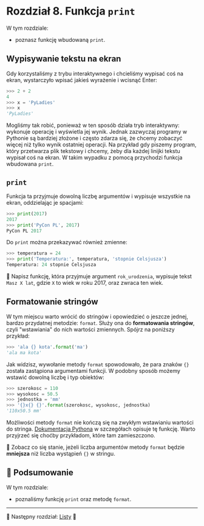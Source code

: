 # Rozdział 8. Funkcja `print`

W tym rozdziale:

* poznasz funkcję wbudowaną `print`.


## Wypisywanie tekstu na ekran

Gdy korzystaliśmy z trybu interaktywnego i chcieliśmy wypisać coś na ekran,
wystarczyło wpisać jakieś wyrażenie i wcisnąć Enter:

```python
>>> 2 + 2
4
>>> x = 'PyLadies'
>>> x
'PyLadies'
```

Mogliśmy tak robić, ponieważ w ten sposób działa tryb interaktywny:
wykonuje operację i wyświetla jej wynik.  Jednak zazwyczaj programy
w Pythonie są bardziej złożone i często zdarza się, że chcemy zobaczyć
więcej niż tylko wynik ostatniej operacji.  Na przykład gdy piszemy program,
który przetwarza plik tekstowy i chcemy, żeby dla każdej linijki tekstu
wypisał coś na ekran.  W takim wypadku z pomocą przychodzi funkcja
wbudowana `print`.


## `print`

Funkcja ta przyjmuje dowolną liczbę argumentów i wypisuje wszystkie na
ekran, oddzielając je spacjami:

```python
>>> print(2017)
2017
>>> print('PyCon PL', 2017)
PyCon PL 2017
```

Do `print` można przekazywać również zmienne:

```python
>>> temperatura = 24
>>> print('Temperatura:', temperatura, 'stopnie Celsjusza')
Temperatura: 24 stopnie Celsjusza
```

:snake: Napisz funkcję, która przyjmuje argument `rok_urodzenia`, wypisuje
tekst `Masz X lat`, gdzie `X` to wiek w roku 2017, oraz zwraca ten wiek.


## Formatowanie stringów

W tym miejscu warto wrócić do stringów i opowiedzieć o jeszcze jednej,
bardzo przydatnej metodzie: `format`.  Służy ona do **formatowania
stringów**, czyli "wstawiania" do nich wartości zmiennych.  Spójrz na
poniższy przykład:

```python
>>> 'ala {} kota'.format('ma')
'ala ma kota'
```

Jak widzisz, wywołanie metody `format` spowodowało, że para znaków `{}`
została zastąpiona argumentami funkcji.  W podobny sposób możemy wstawić
dowolną liczbę i typ obiektów:

```python
>>> szerokosc = 110
>>> wysokosc = 50.5
>>> jednostka = 'mm'
>>> '{}x{} {}'.format(szerokosc, wysokosc, jednostka)
'110x50.5 mm'
```

Możliwości metody `format` nie kończą się na zwykłym wstawianiu wartości
do stringa.  [Dokumentacja Pythona](https://docs.python.org/3.6/library/string.html#formatspec)
w szczegółach opisuje tę funkcję.  Warto przyjrzeć się choćby przykładom,
które tam zamieszczono.

:snake: Zobacz co się stanie, jeżeli liczba argumentów metody `format`
będzie __mniejsza__ niż liczba wystąpień `{}` w stringu.


## :pushpin: Podsumowanie

W tym rozdziale:

* poznaliśmy funkcję `print` oraz metodę `format`.

---

:checkered_flag: Następny rozdział: [Listy](./09_listy.md) :checkered_flag:

